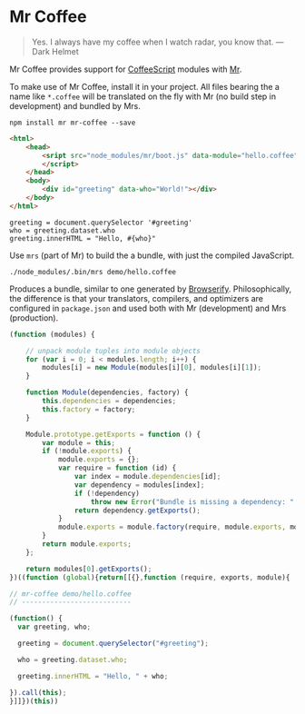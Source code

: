 
# Mr Coffee

> Yes. I always have my coffee when I watch radar, you know that.
> — Dark Helmet

Mr Coffee provides support for [CoffeeScript][] modules with [Mr][].

[CoffeeScript]: http://coffeescript.org/
[Mr]: https://github.com/montagejs/mr/

To make use of Mr Coffee, install it in your project.  All files bearing
the a name like `*.coffee` will be translated on the fly with Mr (no
build step in development) and bundled by Mrs.

```
npm install mr mr-coffee --save
```

```html
<html>
    <head>
        <sript src="node_modules/mr/boot.js" data-module="hello.coffee">
        </script>
    </head>
    <body>
        <div id="greeting" data-who="World!"></div>
    </body>
</html>
```

```
greeting = document.querySelector '#greeting'
who = greeting.dataset.who
greeting.innerHTML = "Hello, #{who}"
```

Use `mrs` (part of Mr) to build the a bundle, with just the compiled
JavaScript.

```
./node_modules/.bin/mrs demo/hello.coffee
```

Produces a bundle, similar to one generated by [Browserify][]. Philosophically,
the difference is that your translators, compilers, and optimizers are
configured in `package.json` and used both with Mr (development) and Mrs
(production).

[Browserify]: https://github.com/substack/node-browserify

```js
(function (modules) {

    // unpack module tuples into module objects
    for (var i = 0; i < modules.length; i++) {
        modules[i] = new Module(modules[i][0], modules[i][1]);
    }

    function Module(dependencies, factory) {
        this.dependencies = dependencies;
        this.factory = factory;
    }

    Module.prototype.getExports = function () {
        var module = this;
        if (!module.exports) {
            module.exports = {};
            var require = function (id) {
                var index = module.dependencies[id];
                var dependency = modules[index];
                if (!dependency)
                    throw new Error("Bundle is missing a dependency: " + id);
                return dependency.getExports();
            }
            module.exports = module.factory(require, module.exports, module) || module.exports;
        }
        return module.exports;
    };

    return modules[0].getExports();
})((function (global){return[[{},function (require, exports, module){

// mr-coffee demo/hello.coffee
// ---------------------------

(function() {
  var greeting, who;

  greeting = document.querySelector("#greeting");

  who = greeting.dataset.who;

  greeting.innerHTML = "Hello, " + who;

}).call(this);
}]]})(this))
```

